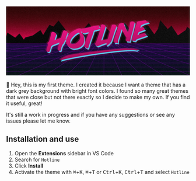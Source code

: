 ![Hotline Logo Banner](assets/hotline-logo-banner.jpg)

:wave: Hey, this is my first theme. I created it because I want a theme that has a dark grey background with bright font colors. I found so many great themes that were close but not there exactly so I decide to make my own. If you find it useful, great! 

It's still a work in progress and if you have any suggestions or see any issues please let me know.

## Installation and use
1. Open the **Extensions** sidebar in VS Code
2. Search for `Hotline`
3. Click **Install**
4. Activate the theme with <kbd>⌘</kbd>+<kbd>K</kbd>, <kbd>⌘</kbd>+<kbd>T</kbd> or <kbd>Ctrl</kbd>+<kbd>K</kbd>, <kbd>Ctrl</kbd>+<kbd>T</kbd> and select `Hotline`